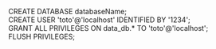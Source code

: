 CREATE DATABASE databaseName;<br>
CREATE USER 'toto'@'localhost' IDENTIFIED BY '1234';<br>
GRANT ALL PRIVILEGES ON data_db.* TO 'toto'@'localhost';<br>
FLUSH PRIVILEGES;<br>
